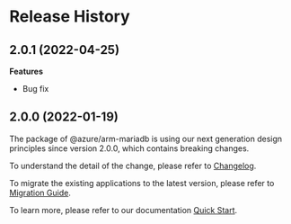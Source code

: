 # Release History

## 2.0.1 (2022-04-25)

**Features**

  - Bug fix
    
## 2.0.0 (2022-01-19)

The package of @azure/arm-mariadb is using our next generation design principles since version 2.0.0, which contains breaking changes.

To understand the detail of the change, please refer to [Changelog](https://aka.ms/js-track2-changelog).

To migrate the existing applications to the latest version, please refer to [Migration Guide](https://aka.ms/js-track2-migration-guide).

To learn more, please refer to our documentation [Quick Start](https://aka.ms/js-track2-quickstart).
